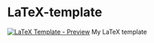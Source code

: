# LaTeX-template
[![LaTeX Template - Preview](https://img.shields.io/badge/LaTeX%20Template-Preview-blue)](https://marcoramos17.github.io/LaTeX-template/)
My LaTeX template
